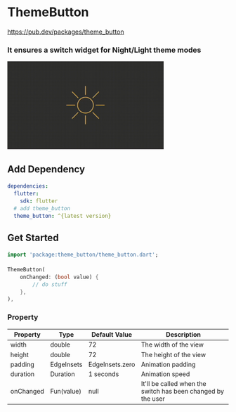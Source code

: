 # ThemeButton

https://pub.dev/packages/theme_button

<h3>It ensures a switch widget for Night/Light theme modes</h3>

<img src="https://raw.githubusercontent.com/memishood/theme_button/main/sample.gif" height=200>

## Add Dependency
```yaml
dependencies:
  flutter:
    sdk: flutter
  # add theme_button
  theme_button: ^{latest version}
```

## Get Started

```dart
import 'package:theme_button/theme_button.dart';

ThemeButton(
    onChanged: (bool value) {
        // do stuff
    },
),
```

### Property

| Property        | Type         | Default Value            | Description                                                                 |
| --------------- | ------------ | ------------------------ | --------------------------------------------------------------------------- |
| width           | double       | 72                       | The width of the view                                                       |
| height          | double       | 72                       | The height of the view                                                      |
| padding         | EdgeInsets   | EdgeInsets.zero          | Animation padding                                                           |
| duration        | Duration     | 1 seconds                | Animation speed                                                             |
| onChanged       | Fun(value)   | null                     | It'll be called when the switch has been changed by the user                |
